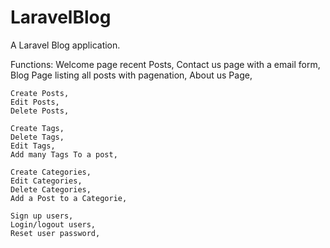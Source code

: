# LaravelBlog

A Laravel Blog application.

Functions:
	Welcome page recent Posts,
	Contact us page with a email form,
	Blog Page listing all posts with pagenation,
	About us Page,

	Create Posts,
	Edit Posts,
	Delete Posts,

	Create Tags,
	Delete Tags,
	Edit Tags,
	Add many Tags To a post,

	Create Categories,
	Edit Categories,
	Delete Categories,
	Add a Post to a Categorie,

	Sign up users,
	Login/logout users,
	Reset user password,


